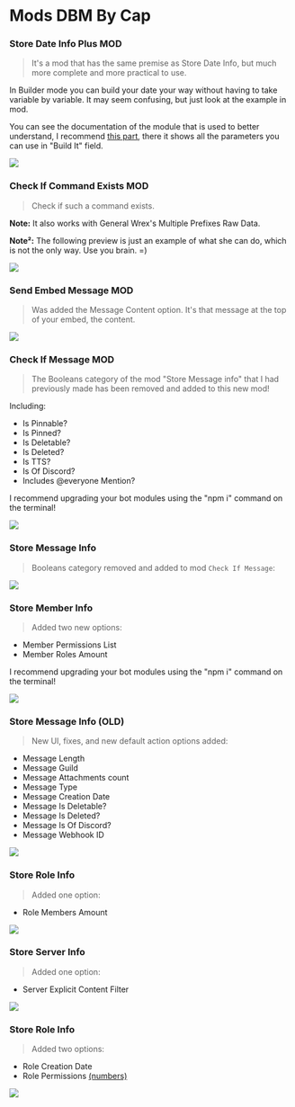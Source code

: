 # Mods DBM By Cap

### Store Date Info Plus MOD

> It's a mod that has the same premise as Store Date Info, but much more complete and more practical to use.

In Builder mode you can build your date your way without having to take variable by variable. It may seem confusing, but just look at the example in mod.

You can see the documentation of the module that is used to better understand, I recommend <a href="https://momentjs.com/docs/#/displaying/format/">this part</a>, there it shows all the parameters you can use in "Build It" field.

<img src="https://i.imgur.com/fljDfWL.gif">

### Check If Command Exists MOD

> Check if such a command exists.

**Note:** It also works with General Wrex's Multiple Prefixes Raw Data.

**Note²:** The following preview is just an example of what she can do, which is not the only way. Use you brain. =)

<img src="https://i.imgur.com/H1b4qxI.gif">

### Send Embed Message MOD
> Was added the Message Content option.
> It's that message at the top of your embed, the content.

<img src="https://i.imgur.com/PJCrUGv.gif">

### Check If Message MOD
> The Booleans category of the mod "Store Message info" that I had previously made has been removed and added to this new mod!

Including:
- Is Pinnable?
- Is Pinned?
- Is Deletable?
- Is Deleted?
- Is TTS?
- Is Of Discord?
- Includes @everyone Mention?

I recommend upgrading your bot modules using the "npm i" command on the terminal!

<img src="https://i.imgur.com/rz0fiu1.gif">

### Store Message Info
> Booleans category removed and added to mod ``Check If Message``:

<img src="https://i.imgur.com/1q9DdED.png">

### Store Member Info
> Added two new options:
- Member Permissions List
- Member Roles Amount

I recommend upgrading your bot modules using the "npm i" command on the terminal!

<img src="https://i.imgur.com/4FLKfAf.gif">

### Store Message Info (OLD)
> New UI, fixes, and new default action options added:
- Message Length
- Message Guild
- Message Attachments count
- Message Type
- Message Creation Date
- Message Is Deletable?
- Message Is Deleted?
- Message Is Of Discord?
- Message Webhook ID

<img src="https://i.imgur.com/I14uO8Q.gif">

### Store Role Info
> Added one option:
- Role Members Amount

<img src="https://i.imgur.com/b0Xh0HS.png">

### Store Server Info
> Added one option:
- Server Explicit Content Filter

<img src="https://i.imgur.com/aIKDr2Y.png">

### Store Role Info
> Added two options:
- Role Creation Date
- Role Permissions [(numbers)](https://github.com/discordjs/discord.js/blob/stable/src/util/Permissions.js#L237)

<img src="https://i.imgur.com/vSAcK5k.png">
